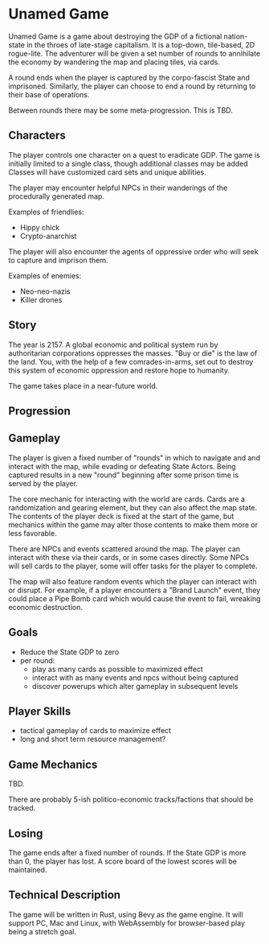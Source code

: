 # Unamed Game

Unamed Game is a game about destroying the GDP of a fictional nation-state in 
the throes of late-stage capitalism. It is a top-down, tile-based, 2D rogue-lite.
The adventurer will be given a set number of rounds to annihilate the economy by 
wandering the map and placing tiles, via cards. 

A round ends when the player is captured by the corpo-fascist State and 
imprisoned. Similarly, the player can choose to end a round by returning to their
base of operations.

Between rounds there may be some meta-progression. This is TBD.

## Characters

The player controls one character on a quest to eradicate GDP. The game is 
initially limited to a single class, though additional classes may be added 
Classes will have customized card sets and unique abilities.

The player may encounter helpful NPCs in their wanderings of the procedurally
generated map.

Examples of friendlies:
* Hippy chick
* Crypto-anarchist

The player will also encounter the agents of oppressive order who will seek to
capture and imprison them.

Examples of enemies:
* Neo-neo-nazis
* Killer drones

## Story

The year is 2157. A global economic and political system run by authoritarian
corporations oppresses the masses. "Buy or die" is the law of the land. You,
with the help of a few comrades-in-arms, set out to destroy this system of
economic oppression and restore hope to humanity.

The game takes place in a near-future world.   

## Progression

## Gameplay

The player is given a fixed number of "rounds" in which to navigate and 
and interact with the map, while evading or defeating State Actors. Being captured
results in a new "round" beginning after some prison time is served by the player.

The core mechanic for interacting with the world are cards. Cards are a 
randomization and gearing element, but they can also affect the map state. 
The contents of the player deck is fixed at the start of the game, but mechanics
within the game may alter those contents to make them more or less favorable.

There are NPCs and events scattered around the map. The player can interact with
these via their cards, or in some cases directly. Some NPCs will sell cards to
the player, some will offer tasks for the player to complete. 

The map will also feature random events which the player can interact with or 
disrupt. For example, if a player encounters a "Brand Launch" event, they could 
place a Pipe Bomb card which would cause the event to fail, wreaking economic 
destruction. 

## Goals
* Reduce the State GDP to zero
* per round:
  * play as many cards as possible to maximized effect
  * interact with as many events and npcs without being captured
  * discover powerups which alter gameplay in subsequent levels
  
## Player Skills
* tactical gameplay of cards to maximize effect
* long and short term resource management?

## Game Mechanics
TBD.

There are probably 5-ish politico-economic tracks/factions that should be tracked.

## Losing
The game ends after a fixed number of rounds. If the State GDP is more than 0, 
the player has lost. A score board of the lowest scores will be maintained. 

## Technical Description
The game will be written in Rust, using Bevy as the game engine. It will support
PC, Mac and Linux, with WebAssembly for browser-based play being a stretch goal.